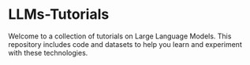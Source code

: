 # LLMs-Tutorials
Welcome to a collection of tutorials on Large Language Models. This repository includes code and datasets to help you learn and experiment with these technologies.
